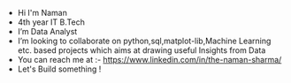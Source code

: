 - Hi I'm Naman
- 4th year IT B.Tech
- I’m Data Analyst
- I’m looking to collaborate on python,sql,matplot-lib,Machine Learning etc. based projects which aims at drawing useful Insights from Data
- You can reach me at :- https://www.linkedin.com/in/the-naman-sharma/
- Let's Build something !
